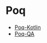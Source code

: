 # Poq
* [Poq-Kotlin](https://github.com/tkw-admin/Poq/tree/master/poq-kotlin)
* [Poq-QA](https://github.com/tkw-admin/Poq/tree/master/poq-qa/missguided-mobile-tests-master)
